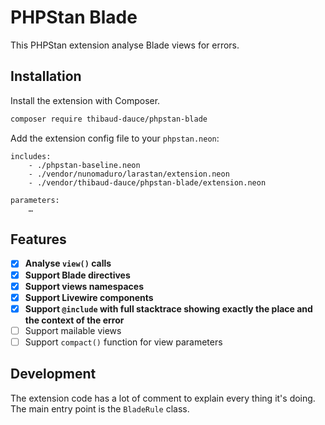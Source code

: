 # PHPStan Blade

This PHPStan extension analyse Blade views for errors.

## Installation

Install the extension with Composer.

```bash
composer require thibaud-dauce/phpstan-blade
```

Add the extension config file to your `phpstan.neon`:

```neon
includes:
    - ./phpstan-baseline.neon
    - ./vendor/nunomaduro/larastan/extension.neon
    - ./vendor/thibaud-dauce/phpstan-blade/extension.neon

parameters:
    …
```

## Features

- [x] **Analyse `view()` calls**
- [x] **Support Blade directives**
- [x] **Support views namespaces**
- [x] **Support Livewire components**
- [x] **Support `@include` with full stacktrace showing exactly the place and the context of the error**
- [ ] Support mailable views
- [ ] Support `compact()` function for view parameters

## Development

The extension code has a lot of comment to explain every thing it's doing. The main entry point is the `BladeRule` class.